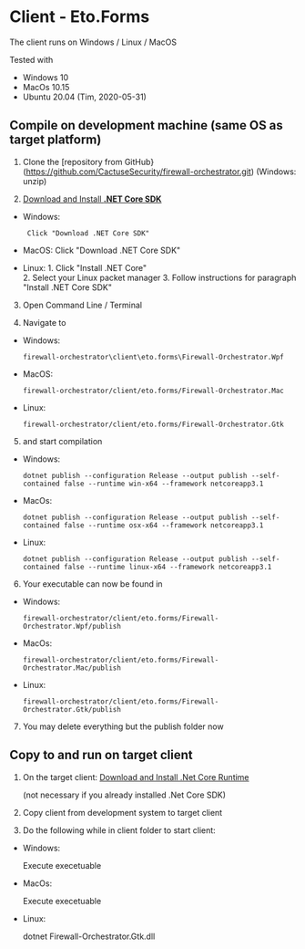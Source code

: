 # Client - Eto.Forms

The client runs on Windows / Linux / MacOS

Tested with

-   Windows 10
-   MacOs 10.15
-   Ubuntu 20.04 (Tim, 2020-05-31)

## Compile on development machine (same OS as target platform)

1) Clone the \[repository from GitHub}(<https://github.com/CactuseSecurity/firewall-orchestrator.git>) (Windows: unzip)

2) [Download and Install **.NET Core SDK**](https://dotnet.microsoft.com/download)

-   Windows:

         Click "Download .NET Core SDK"

-   MacOS:
         Click "Download .NET Core SDK"

-   Linux:
         1. Click "Install .NET Core"  
         2. Select your Linux packet manager
         3. Follow instructions for paragraph "Install .NET Core SDK"

3) Open Command Line / Terminal

4) Navigate to

-   Windows:

        firewall-orchestrator\client\eto.forms\Firewall-Orchestrator.Wpf

-   MacOS:

        firewall-orchestrator/client/eto.forms/Firewall-Orchestrator.Mac

-   Linux:

        firewall-orchestrator/client/eto.forms/Firewall-Orchestrator.Gtk


5) and start compilation

-   Windows:

        dotnet publish --configuration Release --output publish --self-contained false --runtime win-x64 --framework netcoreapp3.1

-   MacOs:

        dotnet publish --configuration Release --output publish --self-contained false --runtime osx-x64 --framework netcoreapp3.1

-   Linux:

        dotnet publish --configuration Release --output publish --self-contained false --runtime linux-x64 --framework netcoreapp3.1

6) Your executable can now be found in

-   Windows:

        firewall-orchestrator/client/eto.forms/Firewall-Orchestrator.Wpf/publish

-   MacOs:

        firewall-orchestrator/client/eto.forms/Firewall-Orchestrator.Mac/publish

-   Linux:

        firewall-orchestrator/client/eto.forms/Firewall-Orchestrator.Gtk/publish

7) You may delete everything but the publish folder now

## Copy to and run on target client

1) On the target client: [Download and Install .Net Core Runtime](https://dotnet.microsoft.com/download)

   (not necessary if you already installed .Net Core SDK)

2) Copy client from development system to target client

3) Do the following while in client folder to start client:

-   Windows:

      Execute execetuable

-   MacOs:

      Execute execetuable  

-   Linux:

      dotnet Firewall-Orchestrator.Gtk.dll
